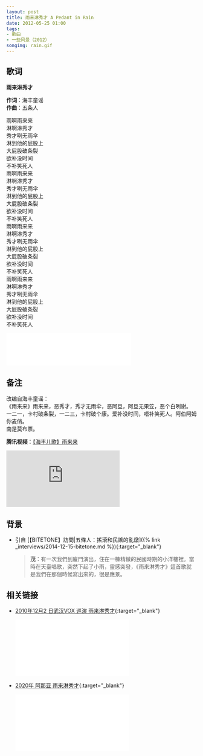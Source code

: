 ```yaml
---
layout: post
title: 雨来淋秀才 A Pedant in Rain
date: 2012-05-25 01:00
tags:
- 歌曲
- 一些风景（2012）
songimg: rain.gif
---
```


## 歌词

**雨来淋秀才**

**作词**：海丰童谣  
**作曲**：五条人

雨啊雨来来  
淋啊淋秀才  
秀才咧无雨伞  
淋到他的屁股上  
大屁股破条裂  
欲补没时间  
不补笑死人  
雨啊雨来来  
淋啊淋秀才  
秀才咧无雨伞  
淋到他的屁股上  
大屁股破条裂  
欲补没时间  
不补笑死人  
雨啊雨来来  
淋啊淋秀才  
秀才咧无雨伞  
淋到他的屁股上  
大屁股破条裂  
欲补没时间  
不补笑死人  
雨啊雨来来  
淋啊淋秀才  
秀才咧无雨伞  
淋到他的屁股上  
大屁股破条裂  
欲补没时间  
不补笑死人

<iframe frameborder="no" border="0" marginwidth="0" marginheight="0" width=330 height=86 src="//music.163.com/outchain/player?type=2&id=28587871&auto=1&height=66"></iframe>

## 备注

改编自海丰童谣：  
《雨来来》雨来来，恶秀才，秀才无雨伞，恶阿旦，阿旦无果笠，恶个白咧谢。  
一二一，卡村破条裂，一二三，卡村破个康。爱补没时间，唔补笑死人。阿伯阿姆你麦俏。  
南是莫布票。

**腾讯视频**：[【海丰儿歌】雨来来](https://v.qq.com/x/page/y0152rrfgu9.html)

<div class="iframe-container"><iframe class="responsive-iframe" src="https://v.qq.com/txp/iframe/player.html?vid=y0152rrfgu9" frameborder="no" allowfullscreen="true"></iframe></div>

## 背景
* 引自 [【BITETONE】訪問|五條人：搖滾和民謠的亂燉]({% link _interviews/2014-12-15-bitetone.md %}){:target="_blank"}
  > **茂**：有一次我們到廈門演出，住在一棟精緻的民國時期的小洋樓裡。當時在天臺唱歌，突然下起了小雨，靈感突發，《雨來淋秀才》這首歌就是我們在那個時候寫出來的，很是應景。

## 相关链接

* [2010年12月2 日武汉VOX 巡演 雨来淋秀才](https://www.bilibili.com/video/BV1BK411P7KT/){:target="_blank"}

  <div class="iframe-container"><iframe class="responsive-iframe" src="//player.bilibili.com/player.html?aid=499694412&bvid=BV1BK411P7KT&cid=239120660&page=1" frameborder="no" allowfullscreen="true"></iframe></div>

* [2020年 阿那亚 雨来淋秀才](https://www.bilibili.com/video/BV1XK411K7Hw/){:target="_blank"}
  
  <div class="iframe-container"><iframe class="responsive-iframe" src="//player.bilibili.com/player.html?aid=499641243&bvid=BV1XK411K7Hw&cid=238977535&page=1" frameborder="no" allowfullscreen="true"></iframe></div>
